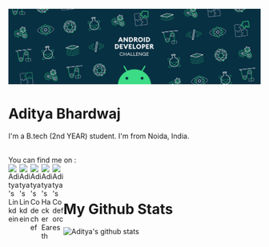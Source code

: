 ![](profile.gif)

# Aditya Bhardwaj

I'm a B.tech (2nd YEAR) student. I'm from Noida, India.
<br><br>

You can find me on :
<br>
<a href="https://www.coursera.org/user/9f8c44936572f6bf70a11e89b75426d1">
  <img align="left" alt="Aditya's Linkdein" width="22px" src="https://media-exp1.licdn.com/dms/image/C4D0BAQGexnfBxeEG-g/company-logo_200_200/0/1608039227697?e=1616630400&v=beta&t=AKwtBchKb0pgOyT23NN61QleQKQ2MUHmUUcrGeaEjvI" />
</a>
<a href="https://www.linkedin.com/in/adi-bhardwaj/">
  <img align="left" alt="Aditya's Linkdein" width="22px" src="https://www.flaticon.com/svg/static/icons/svg/174/174857.svg" />
</a>
<a href="https://www.codechef.com/users/aadi_01">
  <img align="left" alt="Aditya's Codechef" width="22px" src="https://www.flaticon.com/svg/static/icons/svg/843/843260.svg" />
</a>
<a href="https://www.hackerearth.com/@aditya5132">
  <img align="left" alt="Aditya's HackerEarth" width="22px" src="https://camo.githubusercontent.com/0d8e111fa2d1f1743ca909becc6448691f0d2ee3935a2d3ad82d260f0b046311/68747470733a2f2f75706c6f61642e77696b696d656469612e6f72672f77696b6970656469612f636f6d6d6f6e732f652f65382f4861636b657245617274685f6c6f676f2e706e67" />
</a>
<a href="https://codeforces.com/profile/adibhardwaj190">
  <img align="left" alt="Aditya's Codeforces" width="22px" src="https://image.winudf.com/v2/image/Y29tLmphcmlrMTk5OS5jb2RlZm9yY2VzX2ljb25fMTUzMjE4MTY3M18wODc/icon.png?w=340&fakeurl=1" />
</a>
<br><br>

# My Github Stats
![Aditya's github stats](https://github-readme-stats.vercel.app/api?username=aditya-190&count_private=true&show_icons=true&theme=shades-of-purple&show_icons=true)
